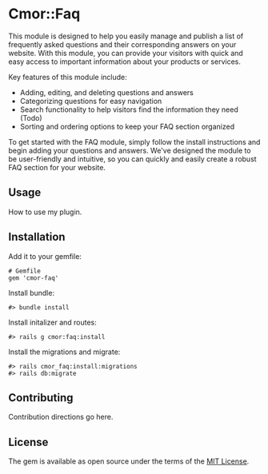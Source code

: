 # Cmor::Faq

This module is designed to help you easily manage and publish a list of frequently asked questions and their corresponding answers on your website. With this module, you can provide your visitors with quick and easy access to important information about your products or services.

Key features of this module include:

* Adding, editing, and deleting questions and answers
* Categorizing questions for easy navigation
* Search functionality to help visitors find the information they need (Todo)
* Sorting and ordering options to keep your FAQ section organized

To get started with the FAQ module, simply follow the install instructions and begin adding your questions and answers. We've designed the module to be user-friendly and intuitive, so you can quickly and easily create a robust FAQ section for your website.

## Usage

How to use my plugin.

## Installation

Add it to your gemfile:

    # Gemfile
    gem 'cmor-faq'

Install bundle:

    #> bundle install

Install initalizer and routes:

    #> rails g cmor:faq:install

Install the migrations and migrate:

    #> rails cmor_faq:install:migrations
    #> rails db:migrate

## Contributing

Contribution directions go here.

## License

The gem is available as open source under the terms of the [MIT License](https://opensource.org/licenses/MIT).
